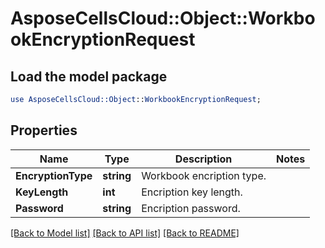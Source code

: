 # AsposeCellsCloud::Object::WorkbookEncryptionRequest 

## Load the model package
```perl
use AsposeCellsCloud::Object::WorkbookEncryptionRequest;
```

## Properties
Name | Type | Description | Notes
------------ | ------------- | ------------- | -------------
**EncryptionType** | **string** | Workbook encription type. |
**KeyLength** | **int** | Encription key length. |
**Password** | **string** | Encription password. |  

[[Back to Model list]](../README.md#documentation-for-models) [[Back to API list]](../README.md#documentation-for-api-endpoints) [[Back to README]](../README.md)

